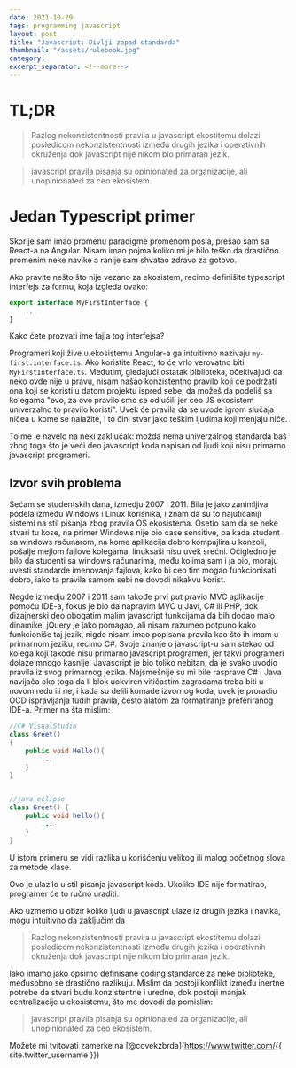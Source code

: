 ```yaml
---
date: 2021-10-29
tags: programming javascript
layout: post
title: "Javascript: Divlji zapad standarda"
thumbnail: "/assets/rulebook.jpg"
category:
excerpt_separator: <!--more-->
---
```


# TL;DR

> Razlog nekonzistentnosti pravila u javascript ekostitemu dolazi posledicom nekonzistentnosti između drugih jezika i operativnih okruženja dok javascript nije nikom bio primaran jezik.

> javascript pravila pisanja su opinionated za organizacije, ali unopinionated za ceo ekosistem.

# Jedan Typescript primer

Skorije sam imao promenu paradigme promenom posla, prešao sam sa React-a na Angular. Nisam imao pojma koliko mi je bilo teško da drastično promenim neke navike a ranije sam shvatao zdravo za gotovo.

Ako pravite nešto što nije vezano za ekosistem, recimo definišite typescript interfejs za formu, koja izgleda ovako:

```ts
export interface MyFirstInterface {
    ...
}
```

Kako ćete prozvati ime fajla tog interfejsa?

Programeri koji žive u ekosistemu Angular-a ga intuitivno nazivaju `my-first.interface.ts`. Ako koristite React, to će vrlo verovatno biti `MyFirstInterface.ts`. Međutim, gledajući ostatak biblioteka, očekivajući da neko ovde nije u pravu, nisam našao konzistentno pravilo koji će podržati ona koji se koristi u datom projektu ispred sebe, da možeš da podeliš sa kolegama "evo, za ovo pravilo smo se odlučili jer ceo JS ekosistem univerzalno to pravilo koristi". Uvek će pravila da se uvode igrom slučaja ničea u kome se nalažite, i to čini stvar jako teškim ljudima koji menjaju niče.

To me je navelo na neki zaključak: možda nema univerzalnog standarda baš zbog toga što je veći deo javascript koda napisan od ljudi koji nisu primarno javascript programeri.

## Izvor svih problema


Sećam se studentskih dana, izmedju 2007 i 2011. Bila je jako zanimljiva podela između Windows i Linux korisnika, i znam da su to najuticaniji sistemi na stil pisanja zbog pravila OS ekosistema. Osetio sam da se neke stvari tu kose, na primer Windows nije bio case sensitive, pa kada student sa windows računarom, na kome aplikacija dobro kompajlira u konzoli, pošalje mejlom fajlove kolegama, linuksaši nisu uvek srećni. Očigledno je bilo da studenti sa windows računarima, među kojima sam i ja bio, moraju uvesti standarde imenovanja fajlova, kako bi ceo tim mogao funkcionisati dobro, iako ta pravila samom sebi ne dovodi nikakvu korist.

Negde izmedju 2007 i 2011 sam takođe prvi put pravio MVC aplikacije pomoću IDE-a, fokus je bio da napravim MVC u Javi, C# ili PHP, dok dizajnerski deo obogatim malim javascript funkcijama da bih dodao malo dinamike, jQuery je jako pomagao, ali nisam razumeo potpuno kako funkcioniše taj jezik, nigde nisam imao popisana pravila kao što ih imam u primarnom jeziku, recimo C#. Svoje znanje o javascript-u sam stekao od kolega koji takođe nisu primarno javascript programeri, jer takvi programeri dolaze mnogo kasnije. Javascript je bio toliko nebitan, da je svako uvodio pravila iz svog primarnog jezika. Najsmešnije su mi bile rasprave C# i Java navijača oko toga da li blok uokviren vitičastim zagradama treba biti u novom redu ili ne, i kada su delili komade izvornog koda, uvek je proradio OCD ispravljanja tuđih pravila, često alatom za formatiranje preferiranog IDE-a. Primer na šta mislim:

```C#
//C# VisualStudio
class Greet()
{
    public void Hello(){
        ...
    }
}
```

```java

//java eclipse
class Greet() {
    public void hello(){
        ...
    }
}
```

U istom primeru se vidi razlika u korišćenju velikog ili malog početnog slova za metode klase.

Ovo je ulazilo u stil pisanja javascript koda. Ukoliko IDE nije formatirao, programer će to ručno uraditi.

Ako uzmemo u obzir koliko ljudi u javascript ulaze iz drugih jezika i navika, mogu intuitivno da zaključim da 

> Razlog nekonzistentnosti pravila u javascript ekostitemu dolazi posledicom nekonzistentnosti između drugih jezika i operativnih okruženja dok javascript nije nikom bio primaran jezik.

Iako imamo jako opširno definisane coding standarde za neke biblioteke, međusobno se drastično razlikuju. Mislim da postoji konflikt između inertne potrebe da stvari budu konzistentne i uredne, dok postoji manjak centralizacije u ekosistemu, što me dovodi da pomislim:

> javascript pravila pisanja su opinionated za organizacije, ali unopinionated za ceo ekosistem.

Možete mi tvitovati zamerke na [@covekzbrda](https://www.twitter.com/{{ site.twitter_username }})


<!-- 

## Angular: Opinionated or not

Angular vodi vrlo jasnu, nekad nepisanu, filozofiju: _Imamo najbolju praksu i forsiramo da koristite i vi najbolju praksu_. Standardi pisanja se mogu naći ovde:

https://angular.io/guide/styleguide

> Napomena: sve nadalje predstavlja moju raspravu sa navikama koje moram steći, mislim da se trebaju uzeti u obzir iako čitalac ne vidi razlog u tome, ali ako imati jako dobar argument, možete mi tvitovati na [@covekzbrda](twitter.com/covekzbrda) i dodaću taj tvit kao ispravku.

Postoje stvari koje su mi vrlo teške da prihvatim u Angular ekosistemu samo zbog manjka praktičnosti, nedostatka dokumentacije, i možda sve ovo dolazi iz unopinionetad sveta koji sam uživao do sada.

Daću najjednostavniji primer: zašto komponenta čiji kontroler nosi ime `MyFirstComponent`, mora da nosi ime datoteke `my-first.component.ts` i da ima ime selektora `app-my-first`, koji se generiše uz `angular cli` pomoću komande `ng g c my-first?`.

Koliko brzo vaš um prebacuje kontekst ako želite da pretražite sve vezano za `MyFirst` ili `my-first` ili `app-my-first`. Zašto kad imam puno tabova, moram da imam povlake da zauzimaju jako skup prostor ekrana (pola ekrana, ako programirate kao ja, IDE na jednoj a browser na drugoj polovini)

Zatim, uvođenje `.` za identifikovanje uloge fajla takođe čini stvar konfuznim. Prvo sam mislio da se odnosi na stvari koje važe samo za angular: modul, komponenta, servis, direktiva itd, što mi olakšava da iz imena identifikujem coupling sa angular ekosistemom. Ali, počeo sam da viđam navike na primer za interfejse, kao na primer gore `my-first.interface.ts`.   -->